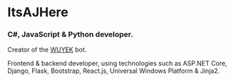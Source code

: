 # ItsAJHere

### C#, JavaScript & Python developer.
Creator of the [WUYEK](https://wuyek.xyz) bot.

Frontend & backend developer, using technologies such as ASP.NET Core, Django, Flask, Bootstrap, React.js, Universal Windows Platform & Jinja2.
